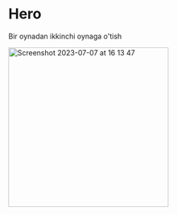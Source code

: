 # Hero
Bir oynadan ikkinchi oynaga o'tish


<img width="318" alt="Screenshot 2023-07-07 at 16 13 47" src="https://github.com/MirjalolM777/Hero/assets/138821321/bf6f7a5f-cf68-4441-87a2-2c10f638d757">
